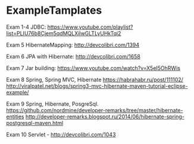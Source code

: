 # ExampleTamplates

Exam 1-4 JDBC: https://www.youtube.com/playlist?list=PLIU76b8Cjem5qdMQLXiIwGLTLyUHkTqi2

Exam 5 HibernateMapping: http://devcolibri.com/1394

Exam 6 JPA with Hibernate: http://devcolibri.com/1658

Exam 7 Jar building: https://www.youtube.com/watch?v=X5eI5OhRWis

Exam 8 Spring, Spring MVC, 
Hibernate https://habrahabr.ru/post/111102/ 
http://viralpatel.net/blogs/spring3-mvc-hibernate-maven-tutorial-eclipse-example/

Exam 9 Spring, Hibernate, PosgreSql. 
https://github.com/nordmine/developer-remarks/tree/master/hibernate-entities
http://developer-remarks.blogspot.ru/2014/06/hibernate-spring-postgresql-maven.html

Exam 10 Servlet - http://devcolibri.com/1043
